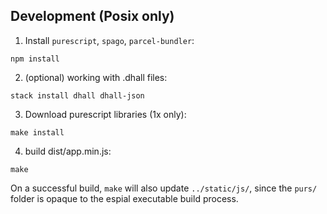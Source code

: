 ## Development (Posix only)

1. Install `purescript`, `spago`, `parcel-bundler`: 

```
npm install
```

2. (optional) working with .dhall files: 

```
stack install dhall dhall-json
```

3. Download purescript libraries (1x only): 

```
make install
```

4. build dist/app.min.js: 

```
make
```

On a successful build, `make` will also update `../static/js/`, 
since the `purs/` folder is opaque to the espial executable build process. 

